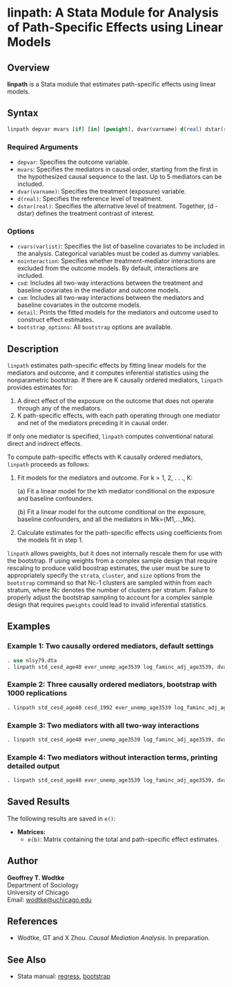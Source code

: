 # linpath: A Stata Module for Analysis of Path-Specific Effects using Linear Models

## Overview

**linpath** is a Stata module that estimates path-specific effects using linear models.

## Syntax

```stata
linpath depvar mvars [if] [in] [pweight], dvar(varname) d(real) dstar(real) [options]
```

### Required Arguments

- `depvar`: Specifies the outcome variable.
- `mvars`: Specifies the mediators in causal order, starting from the first in the hypothesized causal sequence to the last. Up to 5 mediators can be included.
- `dvar(varname)`: Specifies the treatment (exposure) variable.
- `d(real)`: Specifies the reference level of treatment.
- `dstar(real)`: Specifies the alternative level of treatment. Together, (d - dstar) defines the treatment contrast of interest.

### Options

- `cvars(varlist)`: Specifies the list of baseline covariates to be included in the analysis. Categorical variables must be coded as dummy variables.
- `nointeraction`: Specifies whether treatment-mediator interactions are excluded from the outcome models. By default, interactions are included.
- `cxd`: Includes all two-way interactions between the treatment and baseline covariates in the mediator and outcome models.
- `cxm`: Includes all two-way interactions between the mediators and baseline covariates in the outcome models.
- `detail`: Prints the fitted models for the mediators and outcome used to construct effect estimates.
- `bootstrap_options`: All `bootstrap` options are available.

## Description

`linpath` estimates path-specific effects by fitting linear models for the mediators and outcome, and it computes inferential statistics using the nonparametric bootstrap. If there are K causally ordered mediators, `linpath` provides estimates for:

1. A direct effect of the exposure on the outcome that does not operate through any of the mediators.
2. K path-specific effects, with each path operating through one mediator and net of the mediators preceding it in causal order.

If only one mediator is specified, `linpath` computes conventional natural direct and indirect effects.

To compute path-specific effects with K causally ordered mediators, `linpath` proceeds as follows:

1. Fit models for the mediators and outcome. For k = 1, 2, . . ., K:

    (a) Fit a linear model for the kth mediator conditional on the exposure and baseline confounders.

    (b) Fit a linear model for the outcome conditional on the exposure, baseline confounders, and all the mediators in Mk={M1,...,Mk}.

2. Calculate estimates for the path-specific effects using coefficients from the models fit in step 1.

`linpath` allows pweights, but it does not internally rescale them for use with the bootstrap. If using weights from a complex sample design that require rescaling to produce valid boostrap estimates, the user must be sure to appropriately specify the `strata`, `cluster`, and `size` options from the `bootstrap` command so that Nc-1 clusters are sampled within from each stratum, where Nc denotes the number of clusters per stratum. Failure to properly adjust the bootstrap sampling to account for a complex sample design that requires `pweights` could lead to invalid inferential statistics.

## Examples

### Example 1: Two causally ordered mediators, default settings

```stata
. use nlsy79.dta
. linpath std_cesd_age40 ever_unemp_age3539 log_faminc_adj_age3539, dvar(att22) cvars(female black hispan paredu parprof parinc_prank famsize afqt3) d(1) dstar(0)
```

### Example 2: Three causally ordered mediators, bootstrap with 1000 replications

```stata
. linpath std_cesd_age40 cesd_1992 ever_unemp_age3539 log_faminc_adj_age3539, dvar(att22) cvars(female black hispan paredu parprof parinc_prank famsize afqt3) d(1) dstar(0) reps(1000)
```

### Example 3: Two mediators with all two-way interactions

```stata
. linpath std_cesd_age40 ever_unemp_age3539 log_faminc_adj_age3539, dvar(att22) cvars(female black hispan paredu parprof parinc_prank famsize afqt3) d(1) dstar(0) cxd cxm 
```

### Example 4: Two mediators without interaction terms, printing detailed output

```stata
. linpath std_cesd_age40 ever_unemp_age3539 log_faminc_adj_age3539, dvar(att22) cvars(female black hispan paredu parprof parinc_prank famsize afqt3) d(1) dstar(0) nointer detail
```

## Saved Results

The following results are saved in `e()`:

- **Matrices:**
  - `e(b)`: Matrix containing the total and path-specific effect estimates.

## Author

**Geoffrey T. Wodtke**  
Department of Sociology  
University of Chicago  
Email: [wodtke@uchicago.edu](mailto:wodtke@uchicago.edu)

## References

- Wodtke, GT and X Zhou. *Causal Mediation Analysis*. In preparation.

## See Also

- Stata manual: [regress](https://www.stata.com/manuals/rregress.pdf), [bootstrap](https://www.stata.com/manuals/rbootstrap.pdf)
